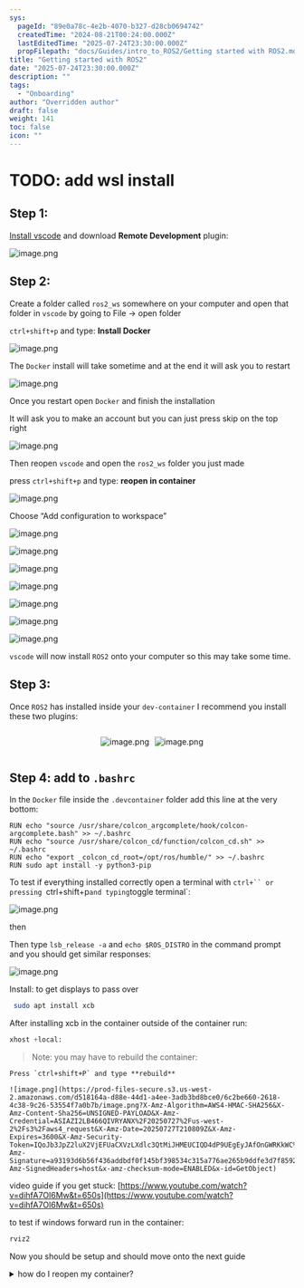 ```yaml
---
sys:
  pageId: "89e0a78c-4e2b-4070-b327-d28cb0694742"
  createdTime: "2024-08-21T00:24:00.000Z"
  lastEditedTime: "2025-07-24T23:30:00.000Z"
  propFilepath: "docs/Guides/intro_to_ROS2/Getting started with ROS2.md"
title: "Getting started with ROS2"
date: "2025-07-24T23:30:00.000Z"
description: ""
tags:
  - "Onboarding"
author: "Overridden author"
draft: false
weight: 141
toc: false
icon: ""
---
```


# TODO: add wsl install

## Step 1:

[Install vscode](https://code.visualstudio.com/download) and download **Remote Development** plugin:

![image.png](https://prod-files-secure.s3.us-west-2.amazonaws.com/d518164a-d88e-44d1-a4ee-3adb3bd8bce0/efb52993-1881-4a40-b95e-6f020334f022/image.png?X-Amz-Algorithm=AWS4-HMAC-SHA256&X-Amz-Content-Sha256=UNSIGNED-PAYLOAD&X-Amz-Credential=ASIAZI2LB466W5FF7NKX%2F20250727%2Fus-west-2%2Fs3%2Faws4_request&X-Amz-Date=20250727T210801Z&X-Amz-Expires=3600&X-Amz-Security-Token=IQoJb3JpZ2luX2VjEFUaCXVzLXdlc3QtMiJIMEYCIQCBwB%2BR7M5Nus4vbq7LbQJl59FhrZTWu3qcFD3zxgWPIwIhAIs3iy7eUJOXvEvhZZ4jQmS9McvMx8yKyb7m3JKh6D8EKv8DCH4QABoMNjM3NDIzMTgzODA1IgxjOglBqQ98ck4mB%2BUq3AMUx3tweU4Rw20y%2BVWbn0ZRkq1wgCi%2BT2rkb5pKqTjDdo80q9Zj1mb1k5o6O1NpGO4JrcUG%2BpsTKUfq4mcPMIPKSIcUS06axPuhM6ODMRUdVE9Ukdeg0hSpoGj8c%2BB5pjPffmTTn5LuWsIxnLHMyfdtg6LRWJnB7aDCRzRzL98IlmMjJdSnOkwgIZ5C9DM1eD8GTHWgZCuFSUii3DaJi8GKqBJ0PPwtQ4Yy8PYgES4dKKExVeutvBtcIodLEE8BoPFVASko7sTPV8YdUNhdHzYVLCJNPaSrm3MeM2vf53VewpsAVgAxnBANjQ8PEZaBYQRrGmx6FsMuCJEVoD9SEQuhmrQA%2BzGYyKeqS6WzGoIMPE9tmJ3cSdZeNg8aQ2taroB%2BTDBCKu0XBcPRE2E%2Fh1YabZzgCwtPVVwWoMyuoyfdkTPnmwnMNWH2jxDMQ8lo4njPaje3%2FW1RmrZ8M4eFXLdY4FKUnGyE7mtjfuYQXs1Z1azRJKX0QMbpWwHm9R6%2FW0ioxPUeyhBI7yBLs1QSLgaIJzvT64USF%2B5sHD5up2v0mG9ufg0SlO%2BkWh68sqcbK9irzzO9C6eRiDT%2BCkLxl0QH4aMfEoa7j8YshiudJ9oZkotKmNiqfaax2tW2tjDFpJrEBjqkAVeO4LqMa5A38YhPDj05ivmgukrt8CGCPmWghQwHtWqmyTKZHvEl0Q7YGZsH6SNCYHUDpHZh6tW5LiuXx4C0plfqVptm6M6AZdrcYTKGcr3xtvA5r5HyvaaBvby6I1gYNdSOSmvwsM8yTYVXqGfPqfc7F%2BB1QWj4aZQnfrZ7sLPMVmyS5LCd7MMz9368rXGfAgIR4PvmlfaFRQxGFhdjAquJI5wh&X-Amz-Signature=1e0a6e0a6a48ceb10ddcc36611815f57bd578c0eff121c58100678f616e22d12&X-Amz-SignedHeaders=host&x-amz-checksum-mode=ENABLED&x-id=GetObject)

## Step 2:

Create a folder called `ros2_ws` somewhere on your computer and open that folder in `vscode` by going to File → open folder 

`ctrl+shift+p` and type: **Install Docker**

![image.png](https://prod-files-secure.s3.us-west-2.amazonaws.com/d518164a-d88e-44d1-a4ee-3adb3bd8bce0/2269dc0e-1cd5-47ff-bceb-c04ad9b2eab0/image.png?X-Amz-Algorithm=AWS4-HMAC-SHA256&X-Amz-Content-Sha256=UNSIGNED-PAYLOAD&X-Amz-Credential=ASIAZI2LB466W5FF7NKX%2F20250727%2Fus-west-2%2Fs3%2Faws4_request&X-Amz-Date=20250727T210801Z&X-Amz-Expires=3600&X-Amz-Security-Token=IQoJb3JpZ2luX2VjEFUaCXVzLXdlc3QtMiJIMEYCIQCBwB%2BR7M5Nus4vbq7LbQJl59FhrZTWu3qcFD3zxgWPIwIhAIs3iy7eUJOXvEvhZZ4jQmS9McvMx8yKyb7m3JKh6D8EKv8DCH4QABoMNjM3NDIzMTgzODA1IgxjOglBqQ98ck4mB%2BUq3AMUx3tweU4Rw20y%2BVWbn0ZRkq1wgCi%2BT2rkb5pKqTjDdo80q9Zj1mb1k5o6O1NpGO4JrcUG%2BpsTKUfq4mcPMIPKSIcUS06axPuhM6ODMRUdVE9Ukdeg0hSpoGj8c%2BB5pjPffmTTn5LuWsIxnLHMyfdtg6LRWJnB7aDCRzRzL98IlmMjJdSnOkwgIZ5C9DM1eD8GTHWgZCuFSUii3DaJi8GKqBJ0PPwtQ4Yy8PYgES4dKKExVeutvBtcIodLEE8BoPFVASko7sTPV8YdUNhdHzYVLCJNPaSrm3MeM2vf53VewpsAVgAxnBANjQ8PEZaBYQRrGmx6FsMuCJEVoD9SEQuhmrQA%2BzGYyKeqS6WzGoIMPE9tmJ3cSdZeNg8aQ2taroB%2BTDBCKu0XBcPRE2E%2Fh1YabZzgCwtPVVwWoMyuoyfdkTPnmwnMNWH2jxDMQ8lo4njPaje3%2FW1RmrZ8M4eFXLdY4FKUnGyE7mtjfuYQXs1Z1azRJKX0QMbpWwHm9R6%2FW0ioxPUeyhBI7yBLs1QSLgaIJzvT64USF%2B5sHD5up2v0mG9ufg0SlO%2BkWh68sqcbK9irzzO9C6eRiDT%2BCkLxl0QH4aMfEoa7j8YshiudJ9oZkotKmNiqfaax2tW2tjDFpJrEBjqkAVeO4LqMa5A38YhPDj05ivmgukrt8CGCPmWghQwHtWqmyTKZHvEl0Q7YGZsH6SNCYHUDpHZh6tW5LiuXx4C0plfqVptm6M6AZdrcYTKGcr3xtvA5r5HyvaaBvby6I1gYNdSOSmvwsM8yTYVXqGfPqfc7F%2BB1QWj4aZQnfrZ7sLPMVmyS5LCd7MMz9368rXGfAgIR4PvmlfaFRQxGFhdjAquJI5wh&X-Amz-Signature=ee65f82343ee76a7c63ad63194183e0355a078f5fa74aeeb5075ecad91b10116&X-Amz-SignedHeaders=host&x-amz-checksum-mode=ENABLED&x-id=GetObject)

The `Docker` install will take sometime and at the end it will ask you to restart

![image.png](https://prod-files-secure.s3.us-west-2.amazonaws.com/d518164a-d88e-44d1-a4ee-3adb3bd8bce0/ed233f78-be33-4b1f-b89c-9c346c0e961e/image.png?X-Amz-Algorithm=AWS4-HMAC-SHA256&X-Amz-Content-Sha256=UNSIGNED-PAYLOAD&X-Amz-Credential=ASIAZI2LB466W5FF7NKX%2F20250727%2Fus-west-2%2Fs3%2Faws4_request&X-Amz-Date=20250727T210801Z&X-Amz-Expires=3600&X-Amz-Security-Token=IQoJb3JpZ2luX2VjEFUaCXVzLXdlc3QtMiJIMEYCIQCBwB%2BR7M5Nus4vbq7LbQJl59FhrZTWu3qcFD3zxgWPIwIhAIs3iy7eUJOXvEvhZZ4jQmS9McvMx8yKyb7m3JKh6D8EKv8DCH4QABoMNjM3NDIzMTgzODA1IgxjOglBqQ98ck4mB%2BUq3AMUx3tweU4Rw20y%2BVWbn0ZRkq1wgCi%2BT2rkb5pKqTjDdo80q9Zj1mb1k5o6O1NpGO4JrcUG%2BpsTKUfq4mcPMIPKSIcUS06axPuhM6ODMRUdVE9Ukdeg0hSpoGj8c%2BB5pjPffmTTn5LuWsIxnLHMyfdtg6LRWJnB7aDCRzRzL98IlmMjJdSnOkwgIZ5C9DM1eD8GTHWgZCuFSUii3DaJi8GKqBJ0PPwtQ4Yy8PYgES4dKKExVeutvBtcIodLEE8BoPFVASko7sTPV8YdUNhdHzYVLCJNPaSrm3MeM2vf53VewpsAVgAxnBANjQ8PEZaBYQRrGmx6FsMuCJEVoD9SEQuhmrQA%2BzGYyKeqS6WzGoIMPE9tmJ3cSdZeNg8aQ2taroB%2BTDBCKu0XBcPRE2E%2Fh1YabZzgCwtPVVwWoMyuoyfdkTPnmwnMNWH2jxDMQ8lo4njPaje3%2FW1RmrZ8M4eFXLdY4FKUnGyE7mtjfuYQXs1Z1azRJKX0QMbpWwHm9R6%2FW0ioxPUeyhBI7yBLs1QSLgaIJzvT64USF%2B5sHD5up2v0mG9ufg0SlO%2BkWh68sqcbK9irzzO9C6eRiDT%2BCkLxl0QH4aMfEoa7j8YshiudJ9oZkotKmNiqfaax2tW2tjDFpJrEBjqkAVeO4LqMa5A38YhPDj05ivmgukrt8CGCPmWghQwHtWqmyTKZHvEl0Q7YGZsH6SNCYHUDpHZh6tW5LiuXx4C0plfqVptm6M6AZdrcYTKGcr3xtvA5r5HyvaaBvby6I1gYNdSOSmvwsM8yTYVXqGfPqfc7F%2BB1QWj4aZQnfrZ7sLPMVmyS5LCd7MMz9368rXGfAgIR4PvmlfaFRQxGFhdjAquJI5wh&X-Amz-Signature=3d082d245f71ea2302b361d7fad1387d8c863d7926fdb3d59acb9d61ba2d7cec&X-Amz-SignedHeaders=host&x-amz-checksum-mode=ENABLED&x-id=GetObject)

Once you restart open `Docker` and finish the installation

It will ask you to make an account but you can just press skip on the top right

![image.png](https://prod-files-secure.s3.us-west-2.amazonaws.com/d518164a-d88e-44d1-a4ee-3adb3bd8bce0/21010ad9-1659-4fd9-9f59-9932a09b2a3d/image.png?X-Amz-Algorithm=AWS4-HMAC-SHA256&X-Amz-Content-Sha256=UNSIGNED-PAYLOAD&X-Amz-Credential=ASIAZI2LB466W5FF7NKX%2F20250727%2Fus-west-2%2Fs3%2Faws4_request&X-Amz-Date=20250727T210801Z&X-Amz-Expires=3600&X-Amz-Security-Token=IQoJb3JpZ2luX2VjEFUaCXVzLXdlc3QtMiJIMEYCIQCBwB%2BR7M5Nus4vbq7LbQJl59FhrZTWu3qcFD3zxgWPIwIhAIs3iy7eUJOXvEvhZZ4jQmS9McvMx8yKyb7m3JKh6D8EKv8DCH4QABoMNjM3NDIzMTgzODA1IgxjOglBqQ98ck4mB%2BUq3AMUx3tweU4Rw20y%2BVWbn0ZRkq1wgCi%2BT2rkb5pKqTjDdo80q9Zj1mb1k5o6O1NpGO4JrcUG%2BpsTKUfq4mcPMIPKSIcUS06axPuhM6ODMRUdVE9Ukdeg0hSpoGj8c%2BB5pjPffmTTn5LuWsIxnLHMyfdtg6LRWJnB7aDCRzRzL98IlmMjJdSnOkwgIZ5C9DM1eD8GTHWgZCuFSUii3DaJi8GKqBJ0PPwtQ4Yy8PYgES4dKKExVeutvBtcIodLEE8BoPFVASko7sTPV8YdUNhdHzYVLCJNPaSrm3MeM2vf53VewpsAVgAxnBANjQ8PEZaBYQRrGmx6FsMuCJEVoD9SEQuhmrQA%2BzGYyKeqS6WzGoIMPE9tmJ3cSdZeNg8aQ2taroB%2BTDBCKu0XBcPRE2E%2Fh1YabZzgCwtPVVwWoMyuoyfdkTPnmwnMNWH2jxDMQ8lo4njPaje3%2FW1RmrZ8M4eFXLdY4FKUnGyE7mtjfuYQXs1Z1azRJKX0QMbpWwHm9R6%2FW0ioxPUeyhBI7yBLs1QSLgaIJzvT64USF%2B5sHD5up2v0mG9ufg0SlO%2BkWh68sqcbK9irzzO9C6eRiDT%2BCkLxl0QH4aMfEoa7j8YshiudJ9oZkotKmNiqfaax2tW2tjDFpJrEBjqkAVeO4LqMa5A38YhPDj05ivmgukrt8CGCPmWghQwHtWqmyTKZHvEl0Q7YGZsH6SNCYHUDpHZh6tW5LiuXx4C0plfqVptm6M6AZdrcYTKGcr3xtvA5r5HyvaaBvby6I1gYNdSOSmvwsM8yTYVXqGfPqfc7F%2BB1QWj4aZQnfrZ7sLPMVmyS5LCd7MMz9368rXGfAgIR4PvmlfaFRQxGFhdjAquJI5wh&X-Amz-Signature=03e428ac4b04b93342a22b5148a322be3ba21025cd8445c0aa26b86f6f246542&X-Amz-SignedHeaders=host&x-amz-checksum-mode=ENABLED&x-id=GetObject)

Then reopen `vscode` and open the `ros2_ws` folder you just made

press `ctrl+shift+p` and type: **reopen in container**

![image.png](https://prod-files-secure.s3.us-west-2.amazonaws.com/d518164a-d88e-44d1-a4ee-3adb3bd8bce0/4e93b8c2-41ad-488c-8095-c74205196118/image.png?X-Amz-Algorithm=AWS4-HMAC-SHA256&X-Amz-Content-Sha256=UNSIGNED-PAYLOAD&X-Amz-Credential=ASIAZI2LB466W5FF7NKX%2F20250727%2Fus-west-2%2Fs3%2Faws4_request&X-Amz-Date=20250727T210801Z&X-Amz-Expires=3600&X-Amz-Security-Token=IQoJb3JpZ2luX2VjEFUaCXVzLXdlc3QtMiJIMEYCIQCBwB%2BR7M5Nus4vbq7LbQJl59FhrZTWu3qcFD3zxgWPIwIhAIs3iy7eUJOXvEvhZZ4jQmS9McvMx8yKyb7m3JKh6D8EKv8DCH4QABoMNjM3NDIzMTgzODA1IgxjOglBqQ98ck4mB%2BUq3AMUx3tweU4Rw20y%2BVWbn0ZRkq1wgCi%2BT2rkb5pKqTjDdo80q9Zj1mb1k5o6O1NpGO4JrcUG%2BpsTKUfq4mcPMIPKSIcUS06axPuhM6ODMRUdVE9Ukdeg0hSpoGj8c%2BB5pjPffmTTn5LuWsIxnLHMyfdtg6LRWJnB7aDCRzRzL98IlmMjJdSnOkwgIZ5C9DM1eD8GTHWgZCuFSUii3DaJi8GKqBJ0PPwtQ4Yy8PYgES4dKKExVeutvBtcIodLEE8BoPFVASko7sTPV8YdUNhdHzYVLCJNPaSrm3MeM2vf53VewpsAVgAxnBANjQ8PEZaBYQRrGmx6FsMuCJEVoD9SEQuhmrQA%2BzGYyKeqS6WzGoIMPE9tmJ3cSdZeNg8aQ2taroB%2BTDBCKu0XBcPRE2E%2Fh1YabZzgCwtPVVwWoMyuoyfdkTPnmwnMNWH2jxDMQ8lo4njPaje3%2FW1RmrZ8M4eFXLdY4FKUnGyE7mtjfuYQXs1Z1azRJKX0QMbpWwHm9R6%2FW0ioxPUeyhBI7yBLs1QSLgaIJzvT64USF%2B5sHD5up2v0mG9ufg0SlO%2BkWh68sqcbK9irzzO9C6eRiDT%2BCkLxl0QH4aMfEoa7j8YshiudJ9oZkotKmNiqfaax2tW2tjDFpJrEBjqkAVeO4LqMa5A38YhPDj05ivmgukrt8CGCPmWghQwHtWqmyTKZHvEl0Q7YGZsH6SNCYHUDpHZh6tW5LiuXx4C0plfqVptm6M6AZdrcYTKGcr3xtvA5r5HyvaaBvby6I1gYNdSOSmvwsM8yTYVXqGfPqfc7F%2BB1QWj4aZQnfrZ7sLPMVmyS5LCd7MMz9368rXGfAgIR4PvmlfaFRQxGFhdjAquJI5wh&X-Amz-Signature=f354f9e5a7aeb2adfbca819eb7a096322128718ecf6107fd3949fce592e2d4a4&X-Amz-SignedHeaders=host&x-amz-checksum-mode=ENABLED&x-id=GetObject)

Choose “Add configuration to workspace”

![image.png](https://prod-files-secure.s3.us-west-2.amazonaws.com/d518164a-d88e-44d1-a4ee-3adb3bd8bce0/9560b282-5060-4989-ba37-97e7b2c22476/image.png?X-Amz-Algorithm=AWS4-HMAC-SHA256&X-Amz-Content-Sha256=UNSIGNED-PAYLOAD&X-Amz-Credential=ASIAZI2LB466W5FF7NKX%2F20250727%2Fus-west-2%2Fs3%2Faws4_request&X-Amz-Date=20250727T210801Z&X-Amz-Expires=3600&X-Amz-Security-Token=IQoJb3JpZ2luX2VjEFUaCXVzLXdlc3QtMiJIMEYCIQCBwB%2BR7M5Nus4vbq7LbQJl59FhrZTWu3qcFD3zxgWPIwIhAIs3iy7eUJOXvEvhZZ4jQmS9McvMx8yKyb7m3JKh6D8EKv8DCH4QABoMNjM3NDIzMTgzODA1IgxjOglBqQ98ck4mB%2BUq3AMUx3tweU4Rw20y%2BVWbn0ZRkq1wgCi%2BT2rkb5pKqTjDdo80q9Zj1mb1k5o6O1NpGO4JrcUG%2BpsTKUfq4mcPMIPKSIcUS06axPuhM6ODMRUdVE9Ukdeg0hSpoGj8c%2BB5pjPffmTTn5LuWsIxnLHMyfdtg6LRWJnB7aDCRzRzL98IlmMjJdSnOkwgIZ5C9DM1eD8GTHWgZCuFSUii3DaJi8GKqBJ0PPwtQ4Yy8PYgES4dKKExVeutvBtcIodLEE8BoPFVASko7sTPV8YdUNhdHzYVLCJNPaSrm3MeM2vf53VewpsAVgAxnBANjQ8PEZaBYQRrGmx6FsMuCJEVoD9SEQuhmrQA%2BzGYyKeqS6WzGoIMPE9tmJ3cSdZeNg8aQ2taroB%2BTDBCKu0XBcPRE2E%2Fh1YabZzgCwtPVVwWoMyuoyfdkTPnmwnMNWH2jxDMQ8lo4njPaje3%2FW1RmrZ8M4eFXLdY4FKUnGyE7mtjfuYQXs1Z1azRJKX0QMbpWwHm9R6%2FW0ioxPUeyhBI7yBLs1QSLgaIJzvT64USF%2B5sHD5up2v0mG9ufg0SlO%2BkWh68sqcbK9irzzO9C6eRiDT%2BCkLxl0QH4aMfEoa7j8YshiudJ9oZkotKmNiqfaax2tW2tjDFpJrEBjqkAVeO4LqMa5A38YhPDj05ivmgukrt8CGCPmWghQwHtWqmyTKZHvEl0Q7YGZsH6SNCYHUDpHZh6tW5LiuXx4C0plfqVptm6M6AZdrcYTKGcr3xtvA5r5HyvaaBvby6I1gYNdSOSmvwsM8yTYVXqGfPqfc7F%2BB1QWj4aZQnfrZ7sLPMVmyS5LCd7MMz9368rXGfAgIR4PvmlfaFRQxGFhdjAquJI5wh&X-Amz-Signature=aec402eb7194b53f15950b66d391acc8b71e093ecbdbabb245aebb9a7f837201&X-Amz-SignedHeaders=host&x-amz-checksum-mode=ENABLED&x-id=GetObject)

![image.png](https://prod-files-secure.s3.us-west-2.amazonaws.com/d518164a-d88e-44d1-a4ee-3adb3bd8bce0/2ee63f81-886b-48e8-a553-dc6e5eac99e4/image.png?X-Amz-Algorithm=AWS4-HMAC-SHA256&X-Amz-Content-Sha256=UNSIGNED-PAYLOAD&X-Amz-Credential=ASIAZI2LB466W5FF7NKX%2F20250727%2Fus-west-2%2Fs3%2Faws4_request&X-Amz-Date=20250727T210801Z&X-Amz-Expires=3600&X-Amz-Security-Token=IQoJb3JpZ2luX2VjEFUaCXVzLXdlc3QtMiJIMEYCIQCBwB%2BR7M5Nus4vbq7LbQJl59FhrZTWu3qcFD3zxgWPIwIhAIs3iy7eUJOXvEvhZZ4jQmS9McvMx8yKyb7m3JKh6D8EKv8DCH4QABoMNjM3NDIzMTgzODA1IgxjOglBqQ98ck4mB%2BUq3AMUx3tweU4Rw20y%2BVWbn0ZRkq1wgCi%2BT2rkb5pKqTjDdo80q9Zj1mb1k5o6O1NpGO4JrcUG%2BpsTKUfq4mcPMIPKSIcUS06axPuhM6ODMRUdVE9Ukdeg0hSpoGj8c%2BB5pjPffmTTn5LuWsIxnLHMyfdtg6LRWJnB7aDCRzRzL98IlmMjJdSnOkwgIZ5C9DM1eD8GTHWgZCuFSUii3DaJi8GKqBJ0PPwtQ4Yy8PYgES4dKKExVeutvBtcIodLEE8BoPFVASko7sTPV8YdUNhdHzYVLCJNPaSrm3MeM2vf53VewpsAVgAxnBANjQ8PEZaBYQRrGmx6FsMuCJEVoD9SEQuhmrQA%2BzGYyKeqS6WzGoIMPE9tmJ3cSdZeNg8aQ2taroB%2BTDBCKu0XBcPRE2E%2Fh1YabZzgCwtPVVwWoMyuoyfdkTPnmwnMNWH2jxDMQ8lo4njPaje3%2FW1RmrZ8M4eFXLdY4FKUnGyE7mtjfuYQXs1Z1azRJKX0QMbpWwHm9R6%2FW0ioxPUeyhBI7yBLs1QSLgaIJzvT64USF%2B5sHD5up2v0mG9ufg0SlO%2BkWh68sqcbK9irzzO9C6eRiDT%2BCkLxl0QH4aMfEoa7j8YshiudJ9oZkotKmNiqfaax2tW2tjDFpJrEBjqkAVeO4LqMa5A38YhPDj05ivmgukrt8CGCPmWghQwHtWqmyTKZHvEl0Q7YGZsH6SNCYHUDpHZh6tW5LiuXx4C0plfqVptm6M6AZdrcYTKGcr3xtvA5r5HyvaaBvby6I1gYNdSOSmvwsM8yTYVXqGfPqfc7F%2BB1QWj4aZQnfrZ7sLPMVmyS5LCd7MMz9368rXGfAgIR4PvmlfaFRQxGFhdjAquJI5wh&X-Amz-Signature=00208185f9738fc86557e41c125f976a722b71f951dd97023f2905ad3082c6f3&X-Amz-SignedHeaders=host&x-amz-checksum-mode=ENABLED&x-id=GetObject)

![image.png](https://prod-files-secure.s3.us-west-2.amazonaws.com/d518164a-d88e-44d1-a4ee-3adb3bd8bce0/e0fd626c-c8b6-4b2c-95d1-fa4c26514504/image.png?X-Amz-Algorithm=AWS4-HMAC-SHA256&X-Amz-Content-Sha256=UNSIGNED-PAYLOAD&X-Amz-Credential=ASIAZI2LB466W5FF7NKX%2F20250727%2Fus-west-2%2Fs3%2Faws4_request&X-Amz-Date=20250727T210801Z&X-Amz-Expires=3600&X-Amz-Security-Token=IQoJb3JpZ2luX2VjEFUaCXVzLXdlc3QtMiJIMEYCIQCBwB%2BR7M5Nus4vbq7LbQJl59FhrZTWu3qcFD3zxgWPIwIhAIs3iy7eUJOXvEvhZZ4jQmS9McvMx8yKyb7m3JKh6D8EKv8DCH4QABoMNjM3NDIzMTgzODA1IgxjOglBqQ98ck4mB%2BUq3AMUx3tweU4Rw20y%2BVWbn0ZRkq1wgCi%2BT2rkb5pKqTjDdo80q9Zj1mb1k5o6O1NpGO4JrcUG%2BpsTKUfq4mcPMIPKSIcUS06axPuhM6ODMRUdVE9Ukdeg0hSpoGj8c%2BB5pjPffmTTn5LuWsIxnLHMyfdtg6LRWJnB7aDCRzRzL98IlmMjJdSnOkwgIZ5C9DM1eD8GTHWgZCuFSUii3DaJi8GKqBJ0PPwtQ4Yy8PYgES4dKKExVeutvBtcIodLEE8BoPFVASko7sTPV8YdUNhdHzYVLCJNPaSrm3MeM2vf53VewpsAVgAxnBANjQ8PEZaBYQRrGmx6FsMuCJEVoD9SEQuhmrQA%2BzGYyKeqS6WzGoIMPE9tmJ3cSdZeNg8aQ2taroB%2BTDBCKu0XBcPRE2E%2Fh1YabZzgCwtPVVwWoMyuoyfdkTPnmwnMNWH2jxDMQ8lo4njPaje3%2FW1RmrZ8M4eFXLdY4FKUnGyE7mtjfuYQXs1Z1azRJKX0QMbpWwHm9R6%2FW0ioxPUeyhBI7yBLs1QSLgaIJzvT64USF%2B5sHD5up2v0mG9ufg0SlO%2BkWh68sqcbK9irzzO9C6eRiDT%2BCkLxl0QH4aMfEoa7j8YshiudJ9oZkotKmNiqfaax2tW2tjDFpJrEBjqkAVeO4LqMa5A38YhPDj05ivmgukrt8CGCPmWghQwHtWqmyTKZHvEl0Q7YGZsH6SNCYHUDpHZh6tW5LiuXx4C0plfqVptm6M6AZdrcYTKGcr3xtvA5r5HyvaaBvby6I1gYNdSOSmvwsM8yTYVXqGfPqfc7F%2BB1QWj4aZQnfrZ7sLPMVmyS5LCd7MMz9368rXGfAgIR4PvmlfaFRQxGFhdjAquJI5wh&X-Amz-Signature=c0de40e67f10a904e7a0fc5b655f19c2629246164e02f9299ade6f3c9bdb8fab&X-Amz-SignedHeaders=host&x-amz-checksum-mode=ENABLED&x-id=GetObject)

![image.png](https://prod-files-secure.s3.us-west-2.amazonaws.com/d518164a-d88e-44d1-a4ee-3adb3bd8bce0/a2e13f50-d2ab-4719-a4c2-7ced634bfc9d/image.png?X-Amz-Algorithm=AWS4-HMAC-SHA256&X-Amz-Content-Sha256=UNSIGNED-PAYLOAD&X-Amz-Credential=ASIAZI2LB466W5FF7NKX%2F20250727%2Fus-west-2%2Fs3%2Faws4_request&X-Amz-Date=20250727T210801Z&X-Amz-Expires=3600&X-Amz-Security-Token=IQoJb3JpZ2luX2VjEFUaCXVzLXdlc3QtMiJIMEYCIQCBwB%2BR7M5Nus4vbq7LbQJl59FhrZTWu3qcFD3zxgWPIwIhAIs3iy7eUJOXvEvhZZ4jQmS9McvMx8yKyb7m3JKh6D8EKv8DCH4QABoMNjM3NDIzMTgzODA1IgxjOglBqQ98ck4mB%2BUq3AMUx3tweU4Rw20y%2BVWbn0ZRkq1wgCi%2BT2rkb5pKqTjDdo80q9Zj1mb1k5o6O1NpGO4JrcUG%2BpsTKUfq4mcPMIPKSIcUS06axPuhM6ODMRUdVE9Ukdeg0hSpoGj8c%2BB5pjPffmTTn5LuWsIxnLHMyfdtg6LRWJnB7aDCRzRzL98IlmMjJdSnOkwgIZ5C9DM1eD8GTHWgZCuFSUii3DaJi8GKqBJ0PPwtQ4Yy8PYgES4dKKExVeutvBtcIodLEE8BoPFVASko7sTPV8YdUNhdHzYVLCJNPaSrm3MeM2vf53VewpsAVgAxnBANjQ8PEZaBYQRrGmx6FsMuCJEVoD9SEQuhmrQA%2BzGYyKeqS6WzGoIMPE9tmJ3cSdZeNg8aQ2taroB%2BTDBCKu0XBcPRE2E%2Fh1YabZzgCwtPVVwWoMyuoyfdkTPnmwnMNWH2jxDMQ8lo4njPaje3%2FW1RmrZ8M4eFXLdY4FKUnGyE7mtjfuYQXs1Z1azRJKX0QMbpWwHm9R6%2FW0ioxPUeyhBI7yBLs1QSLgaIJzvT64USF%2B5sHD5up2v0mG9ufg0SlO%2BkWh68sqcbK9irzzO9C6eRiDT%2BCkLxl0QH4aMfEoa7j8YshiudJ9oZkotKmNiqfaax2tW2tjDFpJrEBjqkAVeO4LqMa5A38YhPDj05ivmgukrt8CGCPmWghQwHtWqmyTKZHvEl0Q7YGZsH6SNCYHUDpHZh6tW5LiuXx4C0plfqVptm6M6AZdrcYTKGcr3xtvA5r5HyvaaBvby6I1gYNdSOSmvwsM8yTYVXqGfPqfc7F%2BB1QWj4aZQnfrZ7sLPMVmyS5LCd7MMz9368rXGfAgIR4PvmlfaFRQxGFhdjAquJI5wh&X-Amz-Signature=e0a2a5a8b13fb058d9dab0ecce7f52fbecdfa7c451d833c3b9ab7305a0e62a46&X-Amz-SignedHeaders=host&x-amz-checksum-mode=ENABLED&x-id=GetObject)

![image.png](https://prod-files-secure.s3.us-west-2.amazonaws.com/d518164a-d88e-44d1-a4ee-3adb3bd8bce0/6cc478ad-aaba-4bf7-9fcc-403277ab896c/image.png?X-Amz-Algorithm=AWS4-HMAC-SHA256&X-Amz-Content-Sha256=UNSIGNED-PAYLOAD&X-Amz-Credential=ASIAZI2LB466W5FF7NKX%2F20250727%2Fus-west-2%2Fs3%2Faws4_request&X-Amz-Date=20250727T210801Z&X-Amz-Expires=3600&X-Amz-Security-Token=IQoJb3JpZ2luX2VjEFUaCXVzLXdlc3QtMiJIMEYCIQCBwB%2BR7M5Nus4vbq7LbQJl59FhrZTWu3qcFD3zxgWPIwIhAIs3iy7eUJOXvEvhZZ4jQmS9McvMx8yKyb7m3JKh6D8EKv8DCH4QABoMNjM3NDIzMTgzODA1IgxjOglBqQ98ck4mB%2BUq3AMUx3tweU4Rw20y%2BVWbn0ZRkq1wgCi%2BT2rkb5pKqTjDdo80q9Zj1mb1k5o6O1NpGO4JrcUG%2BpsTKUfq4mcPMIPKSIcUS06axPuhM6ODMRUdVE9Ukdeg0hSpoGj8c%2BB5pjPffmTTn5LuWsIxnLHMyfdtg6LRWJnB7aDCRzRzL98IlmMjJdSnOkwgIZ5C9DM1eD8GTHWgZCuFSUii3DaJi8GKqBJ0PPwtQ4Yy8PYgES4dKKExVeutvBtcIodLEE8BoPFVASko7sTPV8YdUNhdHzYVLCJNPaSrm3MeM2vf53VewpsAVgAxnBANjQ8PEZaBYQRrGmx6FsMuCJEVoD9SEQuhmrQA%2BzGYyKeqS6WzGoIMPE9tmJ3cSdZeNg8aQ2taroB%2BTDBCKu0XBcPRE2E%2Fh1YabZzgCwtPVVwWoMyuoyfdkTPnmwnMNWH2jxDMQ8lo4njPaje3%2FW1RmrZ8M4eFXLdY4FKUnGyE7mtjfuYQXs1Z1azRJKX0QMbpWwHm9R6%2FW0ioxPUeyhBI7yBLs1QSLgaIJzvT64USF%2B5sHD5up2v0mG9ufg0SlO%2BkWh68sqcbK9irzzO9C6eRiDT%2BCkLxl0QH4aMfEoa7j8YshiudJ9oZkotKmNiqfaax2tW2tjDFpJrEBjqkAVeO4LqMa5A38YhPDj05ivmgukrt8CGCPmWghQwHtWqmyTKZHvEl0Q7YGZsH6SNCYHUDpHZh6tW5LiuXx4C0plfqVptm6M6AZdrcYTKGcr3xtvA5r5HyvaaBvby6I1gYNdSOSmvwsM8yTYVXqGfPqfc7F%2BB1QWj4aZQnfrZ7sLPMVmyS5LCd7MMz9368rXGfAgIR4PvmlfaFRQxGFhdjAquJI5wh&X-Amz-Signature=4ca134d580355ccce02b7de5833092f5d1ac865345ba02e650f1dc155377d63b&X-Amz-SignedHeaders=host&x-amz-checksum-mode=ENABLED&x-id=GetObject)

![image.png](https://prod-files-secure.s3.us-west-2.amazonaws.com/d518164a-d88e-44d1-a4ee-3adb3bd8bce0/53255b28-f75e-430f-b9e3-c0ac8577e42b/image.png?X-Amz-Algorithm=AWS4-HMAC-SHA256&X-Amz-Content-Sha256=UNSIGNED-PAYLOAD&X-Amz-Credential=ASIAZI2LB466W5FF7NKX%2F20250727%2Fus-west-2%2Fs3%2Faws4_request&X-Amz-Date=20250727T210801Z&X-Amz-Expires=3600&X-Amz-Security-Token=IQoJb3JpZ2luX2VjEFUaCXVzLXdlc3QtMiJIMEYCIQCBwB%2BR7M5Nus4vbq7LbQJl59FhrZTWu3qcFD3zxgWPIwIhAIs3iy7eUJOXvEvhZZ4jQmS9McvMx8yKyb7m3JKh6D8EKv8DCH4QABoMNjM3NDIzMTgzODA1IgxjOglBqQ98ck4mB%2BUq3AMUx3tweU4Rw20y%2BVWbn0ZRkq1wgCi%2BT2rkb5pKqTjDdo80q9Zj1mb1k5o6O1NpGO4JrcUG%2BpsTKUfq4mcPMIPKSIcUS06axPuhM6ODMRUdVE9Ukdeg0hSpoGj8c%2BB5pjPffmTTn5LuWsIxnLHMyfdtg6LRWJnB7aDCRzRzL98IlmMjJdSnOkwgIZ5C9DM1eD8GTHWgZCuFSUii3DaJi8GKqBJ0PPwtQ4Yy8PYgES4dKKExVeutvBtcIodLEE8BoPFVASko7sTPV8YdUNhdHzYVLCJNPaSrm3MeM2vf53VewpsAVgAxnBANjQ8PEZaBYQRrGmx6FsMuCJEVoD9SEQuhmrQA%2BzGYyKeqS6WzGoIMPE9tmJ3cSdZeNg8aQ2taroB%2BTDBCKu0XBcPRE2E%2Fh1YabZzgCwtPVVwWoMyuoyfdkTPnmwnMNWH2jxDMQ8lo4njPaje3%2FW1RmrZ8M4eFXLdY4FKUnGyE7mtjfuYQXs1Z1azRJKX0QMbpWwHm9R6%2FW0ioxPUeyhBI7yBLs1QSLgaIJzvT64USF%2B5sHD5up2v0mG9ufg0SlO%2BkWh68sqcbK9irzzO9C6eRiDT%2BCkLxl0QH4aMfEoa7j8YshiudJ9oZkotKmNiqfaax2tW2tjDFpJrEBjqkAVeO4LqMa5A38YhPDj05ivmgukrt8CGCPmWghQwHtWqmyTKZHvEl0Q7YGZsH6SNCYHUDpHZh6tW5LiuXx4C0plfqVptm6M6AZdrcYTKGcr3xtvA5r5HyvaaBvby6I1gYNdSOSmvwsM8yTYVXqGfPqfc7F%2BB1QWj4aZQnfrZ7sLPMVmyS5LCd7MMz9368rXGfAgIR4PvmlfaFRQxGFhdjAquJI5wh&X-Amz-Signature=9ee8f14c79368c1ec8b935f627ecd24ab471b639c1a12469a70e88ff960092cd&X-Amz-SignedHeaders=host&x-amz-checksum-mode=ENABLED&x-id=GetObject)

![image.png](https://prod-files-secure.s3.us-west-2.amazonaws.com/d518164a-d88e-44d1-a4ee-3adb3bd8bce0/7c562767-5af9-4ffb-97d1-327bcdf4ee00/image.png?X-Amz-Algorithm=AWS4-HMAC-SHA256&X-Amz-Content-Sha256=UNSIGNED-PAYLOAD&X-Amz-Credential=ASIAZI2LB466W5FF7NKX%2F20250727%2Fus-west-2%2Fs3%2Faws4_request&X-Amz-Date=20250727T210801Z&X-Amz-Expires=3600&X-Amz-Security-Token=IQoJb3JpZ2luX2VjEFUaCXVzLXdlc3QtMiJIMEYCIQCBwB%2BR7M5Nus4vbq7LbQJl59FhrZTWu3qcFD3zxgWPIwIhAIs3iy7eUJOXvEvhZZ4jQmS9McvMx8yKyb7m3JKh6D8EKv8DCH4QABoMNjM3NDIzMTgzODA1IgxjOglBqQ98ck4mB%2BUq3AMUx3tweU4Rw20y%2BVWbn0ZRkq1wgCi%2BT2rkb5pKqTjDdo80q9Zj1mb1k5o6O1NpGO4JrcUG%2BpsTKUfq4mcPMIPKSIcUS06axPuhM6ODMRUdVE9Ukdeg0hSpoGj8c%2BB5pjPffmTTn5LuWsIxnLHMyfdtg6LRWJnB7aDCRzRzL98IlmMjJdSnOkwgIZ5C9DM1eD8GTHWgZCuFSUii3DaJi8GKqBJ0PPwtQ4Yy8PYgES4dKKExVeutvBtcIodLEE8BoPFVASko7sTPV8YdUNhdHzYVLCJNPaSrm3MeM2vf53VewpsAVgAxnBANjQ8PEZaBYQRrGmx6FsMuCJEVoD9SEQuhmrQA%2BzGYyKeqS6WzGoIMPE9tmJ3cSdZeNg8aQ2taroB%2BTDBCKu0XBcPRE2E%2Fh1YabZzgCwtPVVwWoMyuoyfdkTPnmwnMNWH2jxDMQ8lo4njPaje3%2FW1RmrZ8M4eFXLdY4FKUnGyE7mtjfuYQXs1Z1azRJKX0QMbpWwHm9R6%2FW0ioxPUeyhBI7yBLs1QSLgaIJzvT64USF%2B5sHD5up2v0mG9ufg0SlO%2BkWh68sqcbK9irzzO9C6eRiDT%2BCkLxl0QH4aMfEoa7j8YshiudJ9oZkotKmNiqfaax2tW2tjDFpJrEBjqkAVeO4LqMa5A38YhPDj05ivmgukrt8CGCPmWghQwHtWqmyTKZHvEl0Q7YGZsH6SNCYHUDpHZh6tW5LiuXx4C0plfqVptm6M6AZdrcYTKGcr3xtvA5r5HyvaaBvby6I1gYNdSOSmvwsM8yTYVXqGfPqfc7F%2BB1QWj4aZQnfrZ7sLPMVmyS5LCd7MMz9368rXGfAgIR4PvmlfaFRQxGFhdjAquJI5wh&X-Amz-Signature=36e125541b638769e46662de3110b3744464a29013c0981d01c253973a386f83&X-Amz-SignedHeaders=host&x-amz-checksum-mode=ENABLED&x-id=GetObject)

`vscode` will now install `ROS2` onto your computer so this may take some time.

## Step 3:

Once `ROS2` has installed inside your `dev-container` I recommend you install these two plugins:

<div style="display: flex;flex-direction: row; column-gap:10px; max-width: 630px;justify-content: center;">
<div>

![image.png](https://prod-files-secure.s3.us-west-2.amazonaws.com/d518164a-d88e-44d1-a4ee-3adb3bd8bce0/3fc3d550-5a54-4ba1-ba6b-faa01cdb7369/image.png?X-Amz-Algorithm=AWS4-HMAC-SHA256&X-Amz-Content-Sha256=UNSIGNED-PAYLOAD&X-Amz-Credential=ASIAZI2LB46653SKKBDT%2F20250727%2Fus-west-2%2Fs3%2Faws4_request&X-Amz-Date=20250727T210808Z&X-Amz-Expires=3600&X-Amz-Security-Token=IQoJb3JpZ2luX2VjEFUaCXVzLXdlc3QtMiJHMEUCIQDXG24lyohSd8fngGTnqFco9Ir%2FpOuFo9GthwuCqTIyAQIgXUM6ssQNwiE491TadjFFg7LCnF0MD5M1%2FUN93zvdX3Yq%2FwMIfhAAGgw2Mzc0MjMxODM4MDUiDNtAG4rlPCpKtqoOHCrcA1AL83xFWhZMpnRFmFonth1YEZJide1hFSJYC7M22gUbAQb%2F73PceM9WHE8MyreQv79P3%2F4VVVY4gfFoZLMzcDrvNYfoDy7H7j8Yrpjz9MLfaPRFSDIhi8FCE4uOGH6WyKXMC2MuPPWDXLiSh500CauG9AlvBXhgjCm%2FJJo3gLzlxCAoU0BZkveWNJKxc%2F5Fx18GYsOrFyHuAXe0ilcEZIH%2FqEmU7wOycOlwNHQIgLwR2nK6CYPzxdAaivhs9piwxupxmXAUvuvo%2FPw6%2FvlkevicMqrxHprIecePIXyDOJICw2r%2B4leccZo%2FkH0Qbv%2ByPoCX6c9oj8zhqc6LgrGalW6eg4HhS8ji3Bv5fNmeZpxRettH%2BcFmnMMGQ9gROjOE9nTDgjYd4DqVqSFFvvVYdPxkZXwVaSeL4X2rIlv3LEPmYnasGG%2Bnkn8bezZp4JBzvCQq%2FZVevdmFNRNT0py8qu2JMmssdX0fOD18l1hqrCqV7%2Bn4idnu5G6Pjr2GuACeW6S0Q1FZFDXXJWZwZDl7cuDnxXqbeJ1gR0vUvToDkkmekPCBvWMnVJueBTufPWpRGRYmTz4LjLDFX6wsIKgod5J2IqVlbInTJFkgpztFmdRWwxEAQQ6DIsC%2FQzakMN%2BjmsQGOqUBb5YRulAK%2BAc2lj7py0BIulfRfQYqjgnaG39jKqzDog2MYD06TLc4uHQHWdHqRsX2h1c%2FpafqKnqJNxu4hCdJjRncYFelmPsmviGvhnKuOTw9inbAAK4GLFCTculdSEFaxYLVWFZE%2BQY9X9TloXKI%2FoHDS0g1qEeAXXpMro1poP22Fw4jqPePLujqe0J0NOZQXOH0uqNUvBumJWU6wpcsQbQsZkq%2B&X-Amz-Signature=9ae6bcc033150c43e517a1d8306905171d444d20d4d8cc12c4ca2fddffa5e066&X-Amz-SignedHeaders=host&x-amz-checksum-mode=ENABLED&x-id=GetObject)

</div>
<div>

![image.png](https://prod-files-secure.s3.us-west-2.amazonaws.com/d518164a-d88e-44d1-a4ee-3adb3bd8bce0/d994cc66-13c2-4093-a5a3-f84cf4601a82/image.png?X-Amz-Algorithm=AWS4-HMAC-SHA256&X-Amz-Content-Sha256=UNSIGNED-PAYLOAD&X-Amz-Credential=ASIAZI2LB466T42HKYFU%2F20250727%2Fus-west-2%2Fs3%2Faws4_request&X-Amz-Date=20250727T210809Z&X-Amz-Expires=3600&X-Amz-Security-Token=IQoJb3JpZ2luX2VjEFUaCXVzLXdlc3QtMiJHMEUCIQC14MU1%2F0smAe2UCMaDATQKhNA7RbLa%2BLSY56S6zEk3wQIgfxsPrh%2FzZ3HDiTgapOoCcFSKTmHMgkLmLMZzUyOSB1kq%2FwMIfhAAGgw2Mzc0MjMxODM4MDUiDOY2%2BfAMwZLpLytV8SrcA66QSbTnEBbGHXE5Kz85tbICpPTnN1jivqxxnTNMWmxqpU%2FW71zo5FeAcJPrcFR%2FtQXGU%2BFnJVPYpmgrrjlaAq1fjVoI8NScU8I9kfV%2FeVnVAkVEC2XKV8EUxP8qJOo79CRxwnwn%2FphB5oX87pM2aQvBGPB4Ewe3jpFsb7TDT1thGyONL7m4hzAwSZ00fbODjAA8IsWvdW0mLmpvbfaYRb1ZuA86i7iT7wMvA2u7UrRkUSsVwdsSWp19t5iC%2BJiy2jLh5oH5MEZie32o3Wjq1te0HiiougPvWDdysI4rU8cyj9P5XZt9N2tkRlNC5LGu4chAe%2FgJOwSHkgAssiiNFK0h7wBIeBDVmmaxe4PV16gbcRCzY4J%2BVtgxpTa6SeBa%2FlHJVcAbVklT0eVoFYGn%2FwURdKLpF%2FVO%2BIzjJiSTrc%2BNj1Daz5SfeDxVwPdwxPkVAOp5X0SEg45wPWdS2bzJsZkd8WccFCvOh6vePM30VCT0urnh3wnkfNezrCLOf1cDYb9vUJbxwOvqAWXfnK3%2BBPf0p34O3hGi7Hy%2Fq19BLK0eUbPFPUyR%2BlLTCtMhxHMoMCnur0ulvaK1qysvbcQQqDQ9Y8QmyweliJ%2FNqYtrsJroZdJfzul1793zYV3jMKqjmsQGOqUBLgn%2FYdgwKfWZHdlL1eojHuKw89TKEOQOBC0gqKIOD735BAXX%2F6qqI0bAM%2BlhnOCyYu9hU%2Fb2Yfisais9a8FGIy0Rd0iXiGM0W530oWmNt9yK%2FPoKwxBEB9kfYnm5DBsXQdT1BeH%2FGpjJ7a0xVkeFKUYGZ0QG8SJf9AUJz5xoWa%2FQFFbbg5Dybxx9z13smRkIFrOpeZT%2B%2Bkc4BY2NCryv7tag0vtv&X-Amz-Signature=cfa2dec7ce600d200f6ca91d77c94eafe5ac9fd84c7faa7b167155adc02a5fcc&X-Amz-SignedHeaders=host&x-amz-checksum-mode=ENABLED&x-id=GetObject)

</div>
</div>

## Step 4: add to `.bashrc`

In the `Docker` file inside the `.devcontainer` folder add this line at the very bottom: 

```docker
RUN echo "source /usr/share/colcon_argcomplete/hook/colcon-argcomplete.bash" >> ~/.bashrc
RUN echo "source /usr/share/colcon_cd/function/colcon_cd.sh" >> ~/.bashrc
RUN echo "export _colcon_cd_root=/opt/ros/humble/" >> ~/.bashrc
RUN sudo apt install -y python3-pip 
```

To test if everything installed correctly open a terminal with `ctrl+`` or pressing `ctrl+shift+p` and typing `toggle terminal`:

![image.png](https://prod-files-secure.s3.us-west-2.amazonaws.com/d518164a-d88e-44d1-a4ee-3adb3bd8bce0/6a4943d8-b04e-4c02-9a58-775f3384d1a5/image.png?X-Amz-Algorithm=AWS4-HMAC-SHA256&X-Amz-Content-Sha256=UNSIGNED-PAYLOAD&X-Amz-Credential=ASIAZI2LB466W5FF7NKX%2F20250727%2Fus-west-2%2Fs3%2Faws4_request&X-Amz-Date=20250727T210801Z&X-Amz-Expires=3600&X-Amz-Security-Token=IQoJb3JpZ2luX2VjEFUaCXVzLXdlc3QtMiJIMEYCIQCBwB%2BR7M5Nus4vbq7LbQJl59FhrZTWu3qcFD3zxgWPIwIhAIs3iy7eUJOXvEvhZZ4jQmS9McvMx8yKyb7m3JKh6D8EKv8DCH4QABoMNjM3NDIzMTgzODA1IgxjOglBqQ98ck4mB%2BUq3AMUx3tweU4Rw20y%2BVWbn0ZRkq1wgCi%2BT2rkb5pKqTjDdo80q9Zj1mb1k5o6O1NpGO4JrcUG%2BpsTKUfq4mcPMIPKSIcUS06axPuhM6ODMRUdVE9Ukdeg0hSpoGj8c%2BB5pjPffmTTn5LuWsIxnLHMyfdtg6LRWJnB7aDCRzRzL98IlmMjJdSnOkwgIZ5C9DM1eD8GTHWgZCuFSUii3DaJi8GKqBJ0PPwtQ4Yy8PYgES4dKKExVeutvBtcIodLEE8BoPFVASko7sTPV8YdUNhdHzYVLCJNPaSrm3MeM2vf53VewpsAVgAxnBANjQ8PEZaBYQRrGmx6FsMuCJEVoD9SEQuhmrQA%2BzGYyKeqS6WzGoIMPE9tmJ3cSdZeNg8aQ2taroB%2BTDBCKu0XBcPRE2E%2Fh1YabZzgCwtPVVwWoMyuoyfdkTPnmwnMNWH2jxDMQ8lo4njPaje3%2FW1RmrZ8M4eFXLdY4FKUnGyE7mtjfuYQXs1Z1azRJKX0QMbpWwHm9R6%2FW0ioxPUeyhBI7yBLs1QSLgaIJzvT64USF%2B5sHD5up2v0mG9ufg0SlO%2BkWh68sqcbK9irzzO9C6eRiDT%2BCkLxl0QH4aMfEoa7j8YshiudJ9oZkotKmNiqfaax2tW2tjDFpJrEBjqkAVeO4LqMa5A38YhPDj05ivmgukrt8CGCPmWghQwHtWqmyTKZHvEl0Q7YGZsH6SNCYHUDpHZh6tW5LiuXx4C0plfqVptm6M6AZdrcYTKGcr3xtvA5r5HyvaaBvby6I1gYNdSOSmvwsM8yTYVXqGfPqfc7F%2BB1QWj4aZQnfrZ7sLPMVmyS5LCd7MMz9368rXGfAgIR4PvmlfaFRQxGFhdjAquJI5wh&X-Amz-Signature=083441964c4acfa586840b4d7102ca0582fa0c795f2f9694e104a26161a76d0f&X-Amz-SignedHeaders=host&x-amz-checksum-mode=ENABLED&x-id=GetObject)

then 

Then type `lsb_release -a` and `echo $ROS_DISTRO` in the command prompt and you should get similar responses:

![image.png](https://prod-files-secure.s3.us-west-2.amazonaws.com/d518164a-d88e-44d1-a4ee-3adb3bd8bce0/3e635dec-a805-4e85-8b9e-d000e5b71a4e/image.png?X-Amz-Algorithm=AWS4-HMAC-SHA256&X-Amz-Content-Sha256=UNSIGNED-PAYLOAD&X-Amz-Credential=ASIAZI2LB466W5FF7NKX%2F20250727%2Fus-west-2%2Fs3%2Faws4_request&X-Amz-Date=20250727T210801Z&X-Amz-Expires=3600&X-Amz-Security-Token=IQoJb3JpZ2luX2VjEFUaCXVzLXdlc3QtMiJIMEYCIQCBwB%2BR7M5Nus4vbq7LbQJl59FhrZTWu3qcFD3zxgWPIwIhAIs3iy7eUJOXvEvhZZ4jQmS9McvMx8yKyb7m3JKh6D8EKv8DCH4QABoMNjM3NDIzMTgzODA1IgxjOglBqQ98ck4mB%2BUq3AMUx3tweU4Rw20y%2BVWbn0ZRkq1wgCi%2BT2rkb5pKqTjDdo80q9Zj1mb1k5o6O1NpGO4JrcUG%2BpsTKUfq4mcPMIPKSIcUS06axPuhM6ODMRUdVE9Ukdeg0hSpoGj8c%2BB5pjPffmTTn5LuWsIxnLHMyfdtg6LRWJnB7aDCRzRzL98IlmMjJdSnOkwgIZ5C9DM1eD8GTHWgZCuFSUii3DaJi8GKqBJ0PPwtQ4Yy8PYgES4dKKExVeutvBtcIodLEE8BoPFVASko7sTPV8YdUNhdHzYVLCJNPaSrm3MeM2vf53VewpsAVgAxnBANjQ8PEZaBYQRrGmx6FsMuCJEVoD9SEQuhmrQA%2BzGYyKeqS6WzGoIMPE9tmJ3cSdZeNg8aQ2taroB%2BTDBCKu0XBcPRE2E%2Fh1YabZzgCwtPVVwWoMyuoyfdkTPnmwnMNWH2jxDMQ8lo4njPaje3%2FW1RmrZ8M4eFXLdY4FKUnGyE7mtjfuYQXs1Z1azRJKX0QMbpWwHm9R6%2FW0ioxPUeyhBI7yBLs1QSLgaIJzvT64USF%2B5sHD5up2v0mG9ufg0SlO%2BkWh68sqcbK9irzzO9C6eRiDT%2BCkLxl0QH4aMfEoa7j8YshiudJ9oZkotKmNiqfaax2tW2tjDFpJrEBjqkAVeO4LqMa5A38YhPDj05ivmgukrt8CGCPmWghQwHtWqmyTKZHvEl0Q7YGZsH6SNCYHUDpHZh6tW5LiuXx4C0plfqVptm6M6AZdrcYTKGcr3xtvA5r5HyvaaBvby6I1gYNdSOSmvwsM8yTYVXqGfPqfc7F%2BB1QWj4aZQnfrZ7sLPMVmyS5LCd7MMz9368rXGfAgIR4PvmlfaFRQxGFhdjAquJI5wh&X-Amz-Signature=cf020738eeedca1451f84e3776121d583c5e41308d045d0c4355ab98b860c4a7&X-Amz-SignedHeaders=host&x-amz-checksum-mode=ENABLED&x-id=GetObject)

Install:  to get displays to pass over

```bash
 sudo apt install xcb
```

After installing xcb in the container outside of the container run:

```python
xhost +local:
```

> Note: you may have to rebuild the container:

	Press `ctrl+shift+P` and type **rebuild**

	![image.png](https://prod-files-secure.s3.us-west-2.amazonaws.com/d518164a-d88e-44d1-a4ee-3adb3bd8bce0/6c2be660-2618-4c38-9c26-53554f7a0b7b/image.png?X-Amz-Algorithm=AWS4-HMAC-SHA256&X-Amz-Content-Sha256=UNSIGNED-PAYLOAD&X-Amz-Credential=ASIAZI2LB466QIVRYANX%2F20250727%2Fus-west-2%2Fs3%2Faws4_request&X-Amz-Date=20250727T210809Z&X-Amz-Expires=3600&X-Amz-Security-Token=IQoJb3JpZ2luX2VjEFUaCXVzLXdlc3QtMiJHMEUCIQD4dP9UEgEyJAfOnGWRKkWC%2BfguOnM9WXvCwhwpRteydAIgTXZ9hTT1eKvcRrqHHnLbs4W1OK%2FfWJqBii9kLlZmRyoq%2FwMIfhAAGgw2Mzc0MjMxODM4MDUiDB7e6xf3nqJUjaqUGircA8WtsVytbRzr4Q7dWFzZ8FvF88e%2FYKyXqD3p0qL%2BgtWod%2BuClTRrFykM0%2Fu8XX8L%2Fq6nmn%2FtjBrDVhojAXWvJpG1%2Bd0wGvkHbEVq%2FhwK%2FK6SmAMUlYkEb6h%2Bg57OLU4WEgAc2wIWwu9P9Iw8BZqu39XxYHQsDqY7zMjFwvARGaBSFv6xdL3rUvJsABjVxAJx8qt2ziRh51bLlN1Rl79cfC9S5bXtPwPUzoIOXvdl7IuQsdW2x2eyPLTEhLhOVxKt0cxrOvvFYtQuWQJaNLLAB3JHbaKeXGnJKadt17WpGPRsftt7%2BrmldvsNmoYTjihdh0oUHiNzmUFktN5H8MYjYUtF3w1dfUNCo1395ecfBdMLTr3UoENuBiUyAj61iU%2Ffi%2BxELzwSg0kT6HZmIEN1%2B2VjQlrNM1wBPRoZHknvWCadRMYboPvUSu6pbGnyv8Hkxi2itbRvJ06WRWaPizRzVPmswZQIECRxa9LS5eYV7F6cDjlYlHFsyQMKOmruEcuTLWTrOzXsu0SWXOfQleViZ%2FN3G37Bdd3FgpZT0J0n06zDiixl1y%2BIS42o2FfEwXivNE2cMsjiyFUjmfvfpd8scECngT2VDEnDU09qmzXtaqMZQd7UiDTBxpSgNHT1MPyjmsQGOqUBeR9vEPsmVTW%2F6V1lkeBPeJrbEs6j2398aUTEzikPiBVxuloXFEmueooNx2z1twLlleU4pXy1T1nMYrEyhYoL%2BQy1Ayxjp5b8aEPBvCad33SFTvfwMJbM8h21xaLqyIwD9INlkoY8aV8ugVQKN7gSyx9%2B8rpq4bsSnWqkmVEwU9Cw%2BEZ0vkkBPgU82HPDsTz7bvqf6dTUkzeBsc4B4RKu2XbVRb34&X-Amz-Signature=a93193d6b56f436addbdf0f145bf398534c315a776ae265b9ddfe3d7f8592d47&X-Amz-SignedHeaders=host&x-amz-checksum-mode=ENABLED&x-id=GetObject)

video guide if you get stuck: [https://www.youtube.com/watch?v=dihfA7Ol6Mw&t=650s](https://www.youtube.com/watch?v=dihfA7Ol6Mw&t=650s)

to test if windows forward run in the container:

```bash
rviz2
```

Now you should be setup and should move onto the next guide 

<details>
      <summary>how do I reopen my container?</summary>
      TODO:
  </details>
